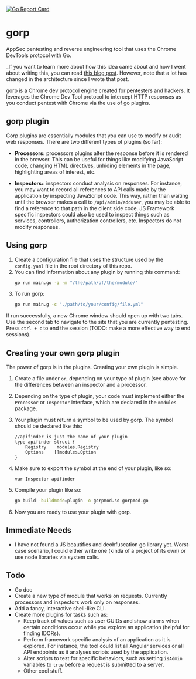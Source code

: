 [![Go Report Card](https://goreportcard.com/badge/github.com/DharmaOfCode/gorp)](https://goreportcard.com/report/github.com/DharmaOfCode/gorp)

# gorp
AppSec pentesting and reverse engineering tool that uses the Chrome DevTools protocol with Go. 

_If you want to learn more about how this idea came about and how I went about writing this, you can read [this blog post](https://codedharma.com/posts/chrome-devtools-fun-with-golang/). However, note that a lot has changed in the architecture since I wrote that post.

gorp is a Chrome dev protocol engine created for pentesters and hackers. It leverages the Chrome Dev Tool protocol to intercept HTTP responses as you conduct pentest with Chrome via the use of go plugins.

## gorp plugin
Gorp plugins are essentially modules that you can use to modify or audit web responses. There are two different types of plugins (so far):

- **Processors:** processors plugins alter the response before it is rendered in the browser. This can be useful for things like modifying JavaScript code, changing HTML directives, unhiding elements in the page, highlighting areas of interest, etc.

- **Inspectors:**: inspectors conduct  analysis on responses. For instance, you may want to record all references to API calls made by the application by inspecting JavaScript code. This way, rather than waiting until the browser makes a call to `/api/admin/adduser`, you may be able to find a reference to that path in the client side code. JS Framework specific inspectors could also be used to inspect things such as services, controllers, authorization controllers, etc. Inspectors do not modify responses.

## Using gorp
1. Create a configuration file that uses the structure used by the `config.yaml` file in the root directory of this repo.
2. You can find information about any plugin by running this command:
   ```bash
   go run main.go -i -m "/the/path/of/the/module/"
   ```
3. To run gorp:
   ```bash
   go run main.g -c "./path/to/your/config/file.yml"
   ```
   
If run successfully, a new Chrome window should open up with two tabs. Use the second tab to navigate to the site that you are currently pentesting. Press `ctrl + c` to end the session (TODO: make a more effective way to end sessions).

## Creating your own gorp plugin
The power of gorp is in the plugins. Creating your own plugin is simple.

1. Create a file under `` or ``, depending on your type of plugin (see above for the differences between an inspector and a processor.
2. Depending on the type of plugin, your code must implement either the `Processor` or `Inspector` interface, which are declared in the `modules` package.
3. Your plugin must return a symbol to be used by gorp. The symbol should be declared like this:

   ```golang
   //apifinder is just the name of your plugin
   type apifinder struct {
       Registry    modules.Registry
       Options    []modules.Option
   }
   ```
4. Make sure to export the symbol at the end of your plugin, like so:

   ```golang
   var Inspector apifinder
   ```
 5. Compile your plugin like so:
 
    ```bash
    go build -buildmode=plugin -o gorpmod.so gorpmod.go
    ```
 6. Now you are ready to use your plugin with gorp. 


## Immediate Needs
- I have not found a JS beautifies and deobfuscation go library yet. Worst-case scenario, I could either write one (kinda of a project of its own) or use node libraries via system calls.

## Todo
 
 - Go doc
 - Create a new type of module that works on requests. Currently processors and inspectors work only on responses.
 - Add a fancy, interactive shell-like CLI. 
 - Create more plugins for tasks such as:
     - Keep track of values such as user GUIDs and show alarms when certain conditions occur while you explore an application (helpful for finding IDORs).
     - Perform framework specific analysis of an application as it is explored. For instance, the tool could list all Angular services or all API endpoints as it analyses scripts used by the application.
     - Alter scripts to test for specific behaviors, such as setting `isAdmin` variables to `true` before a request is submitted to a server.
     - Other cool stuff.
